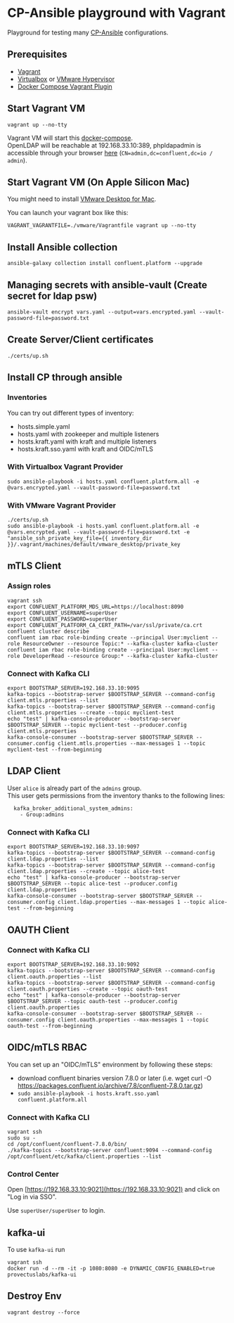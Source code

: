 # CP-Ansible playground with Vagrant

Playground for testing many [CP-Ansible](https://github.com/confluentinc/cp-ansible) configurations.

## Prerequisites

- [Vagrant](https://developer.hashicorp.com/vagrant/docs/installation)
- [Virtualbox](https://www.virtualbox.org) or [VMware Hypervisor](https://www.vmware.com/products/desktop-hypervisor.html)
- [Docker Compose Vagrant Plugin](https://github.com/leighmcculloch/vagrant-docker-compose)

## Start Vagrant VM

```
vagrant up --no-tty
```

Vagrant VM will start this [docker-compose](https://github.com/ram-pi/docker-ldap/).  
OpenLDAP will be reachable at 192.168.33.10:389, phpldapadmin is accessible through your browser [here](http://192.168.33.10:8080) (`CN=admin,dc=confluent,dc=io / admin`). 

## Start Vagrant VM (On Apple Silicon Mac)

You might need to install [VMware Desktop for Mac](https://www.vmware.com/products/desktop-hypervisor.html).


You can launch your vagrant box like this:

```
VAGRANT_VAGRANTFILE=./vmware/Vagrantfile vagrant up --no-tty
```


## Install Ansible collection

```
ansible-galaxy collection install confluent.platform --upgrade
```

## Managing secrets with ansible-vault (Create secret for ldap psw)

```
ansible-vault encrypt vars.yaml --output=vars.encrypted.yaml --vault-password-file=password.txt
```

## Create Server/Client certificates

```
./certs/up.sh
```

## Install CP through ansible

### Inventories

You can try out different types of inventory:
- hosts.simple.yaml
- hosts.yaml with zookeeper and multiple listeners
- hosts.kraft.yaml with kraft and multiple listeners 
- hosts.kraft.sso.yaml with kraft and OIDC/mTLS 

### With Virtualbox Vagrant Provider

```
sudo ansible-playbook -i hosts.yaml confluent.platform.all -e @vars.encrypted.yaml --vault-password-file=password.txt
```

### With VMware Vagrant Provider

```
./certs/up.sh
sudo ansible-playbook -i hosts.yaml confluent.platform.all -e @vars.encrypted.yaml --vault-password-file=password.txt -e "ansible_ssh_private_key_file={{ inventory_dir }}/.vagrant/machines/default/vmware_desktop/private_key
```

## mTLS Client

### Assign roles

```
vagrant ssh
export CONFLUENT_PLATFORM_MDS_URL=https://localhost:8090 
export CONFLUENT_USERNAME=superUser 
export CONFLUENT_PASSWORD=superUser
export CONFLUENT_PLATFORM_CA_CERT_PATH=/var/ssl/private/ca.crt
confluent cluster describe
confluent iam rbac role-binding create --principal User:myclient --role ResourceOwner --resource Topic:* --kafka-cluster kafka-cluster
confluent iam rbac role-binding create --principal User:myclient --role DeveloperRead --resource Group:* --kafka-cluster kafka-cluster
```

### Connect with Kafka CLI

```
export BOOTSTRAP_SERVER=192.168.33.10:9095
kafka-topics --bootstrap-server $BOOTSTRAP_SERVER --command-config client.mtls.properties --list
kafka-topics --bootstrap-server $BOOTSTRAP_SERVER --command-config client.mtls.properties --create --topic myclient-test
echo "test" | kafka-console-producer --bootstrap-server $BOOTSTRAP_SERVER --topic myclient-test --producer.config client.mtls.properties
kafka-console-consumer --bootstrap-server $BOOTSTRAP_SERVER --consumer.config client.mtls.properties --max-messages 1 --topic myclient-test --from-beginning
```

## LDAP Client

User `alice` is already part of the `admins` group.  
This user gets permissions from the inventory thanks to the following lines:

```
  kafka_broker_additional_system_admins:
    - Group:admins
```

### Connect with Kafka CLI

```
export BOOTSTRAP_SERVER=192.168.33.10:9097
kafka-topics --bootstrap-server $BOOTSTRAP_SERVER --command-config client.ldap.properties --list
kafka-topics --bootstrap-server $BOOTSTRAP_SERVER --command-config client.ldap.properties --create --topic alice-test
echo "test" | kafka-console-producer --bootstrap-server $BOOTSTRAP_SERVER --topic alice-test --producer.config client.ldap.properties
kafka-console-consumer --bootstrap-server $BOOTSTRAP_SERVER --consumer.config client.ldap.properties --max-messages 1 --topic alice-test --from-beginning
```

## OAUTH Client

### Connect with Kafka CLI

```
export BOOTSTRAP_SERVER=192.168.33.10:9092
kafka-topics --bootstrap-server $BOOTSTRAP_SERVER --command-config client.oauth.properties --list
kafka-topics --bootstrap-server $BOOTSTRAP_SERVER --command-config client.oauth.properties --create --topic oauth-test
echo "test" | kafka-console-producer --bootstrap-server $BOOTSTRAP_SERVER --topic oauth-test --producer.config client.oauth.properties
kafka-console-consumer --bootstrap-server $BOOTSTRAP_SERVER --consumer.config client.oauth.properties --max-messages 1 --topic oauth-test --from-beginning
```

## OIDC/mTLS RBAC

You can set up an "OIDC/mTLS" environment by following these steps:
- download confluent binaries version 7.8.0 or later (i.e. wget curl -O https://packages.confluent.io/archive/7.8/confluent-7.8.0.tar.gz)
- `sudo ansible-playbook -i hosts.kraft.sso.yaml confluent.platform.all`

### Connect with Kafka CLI

```
vagrant ssh
sudo su -
cd /opt/confluent/confluent-7.8.0/bin/
./kafka-topics --bootstrap-server confluent:9094 --command-config /opt/confluent/etc/kafka/client.properties --list
```

### Control Center

Open [https://192.168.33.10:9021](https://192.168.33.10:9021) and click on "Log in via SSO".

Use `superUser/superUser` to login. 


## kafka-ui

To use `kafka-ui` run
```
vagrant ssh
docker run -d --rm -it -p 1080:8080 -e DYNAMIC_CONFIG_ENABLED=true provectuslabs/kafka-ui
```


## Destroy Env

```
vagrant destroy --force
```